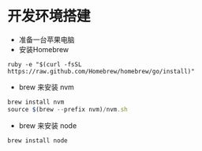 # 开发环境搭建

* 准备一台苹果电脑    
* 安装Homebrew    
```
ruby -e "$(curl -fsSL https://raw.github.com/Homebrew/homebrew/go/install)"
```
* brew 来安装 nvm    
```js
brew install nvm
source $(brew --prefix nvm)/nvm.sh
```
* brew 来安装 node    
```js
brew install node 
```
